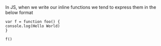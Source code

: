 In JS, when we write our inline functions we tend to express them in the below format

```
var f = function foo() {
console.log(Hello World)
}

f()

```
